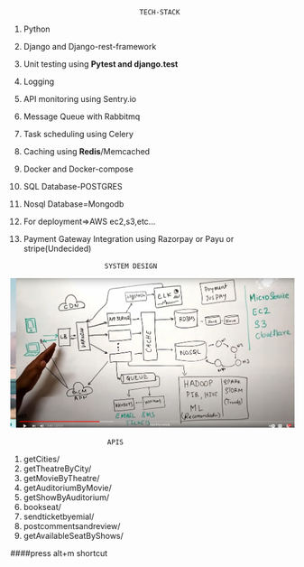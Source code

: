                                     TECH-STACK

1. Python
2. Django and Django-rest-framework    
3. Unit testing using **Pytest and django.test**
4. Logging
5. API monitoring using Sentry.io
6. Message Queue with Rabbitmq
7. Task scheduling using Celery
8. Caching using **Redis**/Memcached
9. Docker and Docker-compose
10. SQL Database-POSTGRES
11. Nosql Database=Mongodb
12. For deployment=>AWS ec2,s3,etc...
13. Payment Gateway Integration using Razorpay or Payu or stripe(Undecided)

                            SYSTEM DESIGN
                        
![alt text for screen readers](BOokmyshow_SYstemDesign.png "Text to show on mouseover")


                            APIS
1. getCities/
2. getTheatreByCity/
3. getMovieByTheatre/
4. getAuditoriumByMovie/
5. getShowByAuditorium/
6. bookseat/
7. sendticketbyemial/
8. postcommentsandreview/
9. getAvailableSeatByShows/







####press alt+m shortcut